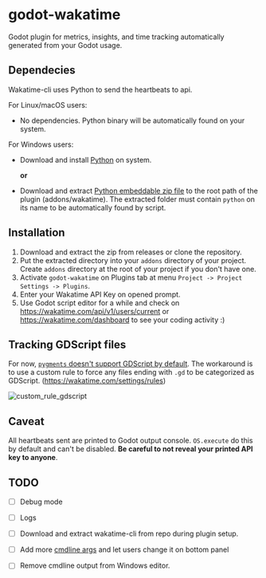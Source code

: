 # godot-wakatime

Godot plugin for metrics, insights, and time tracking automatically generated from your Godot usage.


## Dependecies


Wakatime-cli uses Python to send the heartbeats to api.

For Linux/macOS users:
  - No dependencies. Python binary will be automatically found on your system.

For Windows users:
  - Download and install [Python] on system.
  
    **or**
  
  - Download and extract [Python embeddable zip file] to the root path of the plugin (addons/wakatime). The extracted folder must contain `python` on its name to be automatically found by script.


## Installation


1. Download and extract the zip from releases or clone the repository.
2. Put the extracted directory into your `addons` directory of your project. Create `addons` directory at the root of your project if you don't have one.
3. Activate `godot-wakatime` on Plugins tab at menu `Project -> Project Settings -> Plugins`.
4. Enter your Wakatime API Key on opened prompt.
5. Use Godot script editor for a while and check on https://wakatime.com/api/v1/users/current or https://wakatime.com/dashboard to see your coding activity :)


## Tracking GDScript files

For now, [`pygments` doesn't support GDScript by default](https://bitbucket.org/birkenfeld/pygments-main/issues/1429/add-lexer-for-gdscript-from-godot-game). The workaround is to use a custom rule to force any files ending with `.gd` to be categorized as GDScript. (https://wakatime.com/settings/rules)

![custom_rule_gdscript](https://user-images.githubusercontent.com/1638660/38779468-420acd1c-409f-11e8-9765-f0ee59a43774.jpg)


## Caveat

All heartbeats sent are printed to Godot output console. `OS.execute` do this by default and can't be disabled. **Be careful to not reveal your printed API key to anyone**.


## TODO

- [ ] Debug mode
- [ ] Logs
- [ ] Download and extract wakatime-cli from repo during plugin setup.
- [ ] Add more [cmdline args](https://wakatime.com/help/creating-plugin#sending-file-to-wakatime-cli:executing-background-process) and let users change it on bottom panel
- [ ] Remove cmdline output from Windows editor.



[Python]: <https://www.python.org/ftp/python/3.6.4/python-3.6.4-amd64.exe>
[Python embeddable zip file]: <https://www.python.org/ftp/python/3.6.4/python-3.6.4-embed-amd64.zip>
